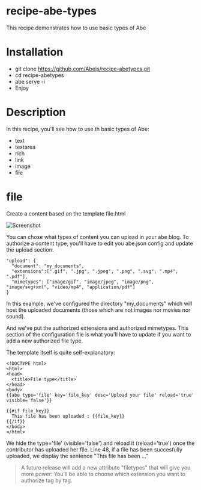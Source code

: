 # recipe-abe-types
This recipe demonstrates how to use basic types of Abe

# Installation

- git clone https://github.com/Abejs/recipe-abetypes.git
- cd recipe-abetypes
- abe serve -i
- Enjoy

# Description

In this recipe, you'll see how to use th basic types of Abe:
- text
- textarea
- rich
- link
- image
- file

# file
Create a content based on the template file.html

![Screenshot](/site/screenshot-file.png?raw=true)

You can chose what types of content you can upload in your abe blog. To authorize a content type, you'll have to edit you abe.json config and update the upload section.
```
"upload": {
  "document": "my_documents",
  "extensions":[".gif", ".jpg", ".jpeg", ".png", ".svg", ".mp4", ".pdf"],
  "mimetypes": ["image/gif", "image/jpeg", "image/png", "image/svg+xml", "video/mp4", "application/pdf"]
}
```
In this example, we've configured the directory "my_documents" which will host the uploaded documents (those which are not images nor movies nor sound).

And we've put the authorized extensions and authorized mimetypes.
This section of the configuration file is what you'll have to update if you want to add a new authorized file type.

The template itself is quite self-explanatory:

```
<!DOCTYPE html>
<html>
<head>
  <title>File type</title>
</head>
<body>
{{abe type='file' key='file_key' desc='Upload your file' reload='true' visible='false'}}

{{#if file_key}}
  This file has been uploaded : {{file_key}}
{{/if}}
</body>
</html>
```

We hide the type='file' (visible='false') and reload it (reload='true') once the contributor has uploaded her file. 
Line 48, if a file has been succesfully uploaded, we display the sentence "This file has been ..."

> A future release will add a new attribute "filetypes" that will give you more power: You'll be able to choose which extension you want to authorize tag by tag.
